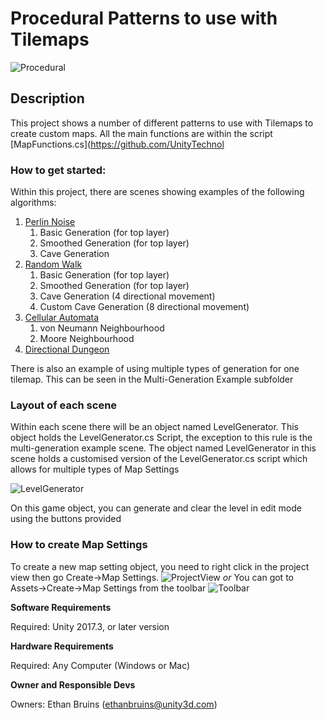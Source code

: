 # Procedural Patterns to use with Tilemaps

![Procedural](https://i.imgur.com/hOk30GL.png)

## Description

This project shows a number of different patterns to use with Tilemaps to create custom maps. 
All the main functions are within the script [MapFunctions.cs](https://github.com/UnityTechnol

### How to get started:

Within this project, there are scenes showing examples of the following algorithms:
1. [Perlin Noise](https://github.com/UnityTechnologies/ProceduralPatterns2D/tree/master/Assets/Generation%20Examples/Perlin%20Noise)
	1. Basic Generation (for top layer)
	2. Smoothed Generation (for top layer)
	3. Cave Generation
2. [Random Walk](https://github.com/UnityTechnologies/ProceduralPatterns2D/tree/master/Assets/Generation%20Examples/Random%20Walk)
	1. Basic Generation (for top layer)
	2. Smoothed Generation (for top layer)
	3. Cave Generation (4 directional movement)
	4. Custom Cave Generation (8 directional movement)
3. [Cellular Automata](https://github.com/UnityTechnologies/ProceduralPatterns2D/tree/master/Assets/Generation%20Examples/Cellular%20Automata)
	1. von Neumann Neighbourhood
	2. Moore Neighbourhood
4. [Directional Dungeon](https://github.com/UnityTechnologies/ProceduralPatterns2D/tree/master/Assets/Generation%20Examples/Directional%20Tunnel)

There is also an example of using multiple types of generation for one tilemap. 
This can be seen in the Multi-Generation Example subfolder

### Layout of each scene

Within each scene there will be an object named LevelGenerator. This object holds the LevelGenerator.cs Script, the exception to this rule is the multi-generation example scene. 
The object named LevelGenerator in this scene holds a customised version of the LevelGenerator.cs script which allows for multiple types of Map Settings

![LevelGenerator](https://i.imgur.com/tGOCyZu.png)

On this game object, you can generate and clear the level in edit mode using the buttons provided

### How to create Map Settings

To create a new map setting object, you need to right click in the project view then go Create->Map Settings.
![ProjectView](https://i.imgur.com/3mnSX93.png)
*or*
You can got to Assets->Create->Map Settings from the toolbar
![Toolbar](https://i.imgur.com/DshzBGv.png)



**Software Requirements**

Required: Unity 2017.3, or later version

**Hardware Requirements**

Required: Any Computer (Windows or Mac)

**Owner and Responsible Devs**

Owners: Ethan Bruins (ethanbruins@unity3d.com)